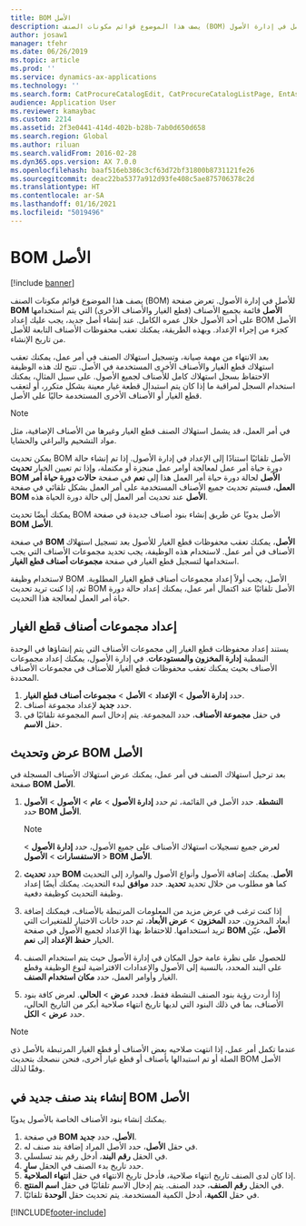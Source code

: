```yaml
---
title: BOM الأصل
description: يصف هذا الموضوع قوائم مكونات الصنف (BOM) للأصل في إدارة الأصول.
author: josaw1
manager: tfehr
ms.date: 06/26/2019
ms.topic: article
ms.prod: ''
ms.service: dynamics-ax-applications
ms.technology: ''
ms.search.form: CatProcureCatalogEdit, CatProcureCatalogListPage, EntAssetStandardSparePartsItemGroup, EntAssetObjectBOM
audience: Application User
ms.reviewer: kamaybac
ms.custom: 2214
ms.assetid: 2f3e0441-414d-402b-b28b-7ab0d650d658
ms.search.region: Global
ms.author: riluan
ms.search.validFrom: 2016-02-28
ms.dyn365.ops.version: AX 7.0.0
ms.openlocfilehash: baaf516eb386c3cf63d72bf31800b8731121fe26
ms.sourcegitcommit: deac22ba5377a912d93fe408c5ae875706378c2d
ms.translationtype: HT
ms.contentlocale: ar-SA
ms.lasthandoff: 01/16/2021
ms.locfileid: "5019496"
---
```

# <a name="asset-boms"></a>BOM الأصل

[!include [banner](../../includes/banner.md)]

 

يصف هذا الموضوع قوائم مكونات الصنف (BOM) للأصل في إدارة الأصول. تعرض صفحة **BOM الأصل** قائمة بجميع الأصناف (قطع الغيار والأصناف الأخرى) التي يتم استخدامها على أحد الأصول خلال عمره الكامل. عند إنشاء أصل جديد، يجب عليك إعداد BOM الأصل كجزء من إجراء الإعداد. وبهذه الطريقة، يمكنك تعقب محفوظات الأصناف التابعة للأصل من تاريخ الإنشاء.

بعد الانتهاء من مهمة صيانة، وتسجيل استهلاك الصنف في أمر عمل، يمكنك تعقب استهلاك قطع الغيار والأصناف الأخرى المستخدمة في الأصل. تتيح لك هذه الوظيفة الاحتفاظ بسجل استهلاك كامل للأصناف لجميع الأصول. على سبيل المثال، يمكنك استخدام السجل لمراقبة ما إذا كان يتم استبدال قطعة غيار معينة بشكل متكرر، أو لتعقب قطع الغيار أو الأصناف الأخرى المستخدمة حاليًا على الأصل.

> [!NOTE]
> في أمر العمل، قد يشمل استهلاك الصنف قطع الغيار وغيرها من الأصناف الإضافية، مثل مواد التشحيم والبراغي والحشايا.

يمكن تحديث BOM الأصل تلقائيًا استنادًا إلى الإعداد في إدارة الأصول. إذا تم إنشاء حالة دورة حياة أمر عمل لمعالجة أوامر عمل منجزة أو مكتملة، وإذا تم تعيين الخيار **تحديث BOM‏‎ الأصل** لحالة دورة حياة أمر العمل هذا إلى **نعم** في صفحة **حالات دورة حياة أمر العمل**، فسيتم تحديث جميع الأصناف المستخدمة على أمر العمل بشكل تلقائي في صفحة **BOM‏‎ الأصل** عند تحديث أمر العمل إلى حالة دورة الحياة هذه. 


يمكنك أيضًا تحديث BOM‎ الأصل يدويًا عن طريق إنشاء بنود أصناف جديدة في صفحة **BOM‎ الأصل**.

في صفحة **BOM‎ الأصل**، يمكنك تعقب محفوظات قطع الغيار للأصول بعد تسجيل استهلاك الأصناف في أمر عمل. لاستخدام هذه الوظيفة، يجب تحديد مجموعات الأصناف التي يجب استخدامها لتسجيل قطع الغيار في صفحة **مجموعات أصناف قطع الغيار**.

لاستخدام وظيفة BOM الأصل، يجب أولاً إعداد مجموعات أصناف قطع الغيار المطلوبة. ثم، إذا كنت تريد تحديث BOM الأصل تلقائيًا عند اكتمال أمر عمل، يمكنك إعداد حالة دورة حياة أمر العمل لمعالجة هذا التحديث. 


## <a name="set-up-spare-parts-item-groups"></a>إعداد مجموعات أصناف قطع الغيار

يستند إعداد محفوظات قطع الغيار إلى مجموعات الأصناف التي يتم إنشاؤها في الوحدة النمطية **إدارة المخزون والمستودعات‬**. في إدارة الأصول، يمكنك إعداد مجموعات الأصناف بحيث يمكنك تعقب محفوظات قطع الغيار للأصناف في مجموعات الأصناف المحددة.

1. حدد **إدارة الأصول** \> **الإعداد** \> **الأصل** \> **مجموعات أصناف قطع الغيار‬**.
2. حدد **جديد** لإعداد مجموعة أصناف.
3. في حقل **مجموعة الأصناف**، حدد المجموعة. يتم إدخال اسم المجموعة تلقائيًا في حقل **الاسم**.

## <a name="view-and-update-asset-boms"></a>عرض وتحديث BOM الأصل

بعد ترحيل استهلاك الصنف في أمر عمل، يمكنك عرض استهلاك الأصناف المسجلة في صفحة **BOM الأصل**.

1. حدد **إدارة الأصول** \> **عام** \> **الأصول** \> **الأصول‏‎ النشطة**. حدد الأصل في القائمة، ثم حدد‏‎ **BOM الأصل**.

    > [!NOTE]
    > لعرض جميع تسجيلات استهلاك الأصناف على جميع الأصول، حدد **إدارة الأصول** \> **الاستفسارات** \> **الأصول** \> **BOM‏‎ الأصل**.

2. حدد **تحديث BOM الأصل**. يمكنك إضافة الأصول وأنواع الأصول والموارد إلى التحديث كما هو مطلوب من خلال تحديد **تحديد**. حدد **موافق** لبدء التحديث. يمكنك أيضًا إعداد وظيفة التحديث كوظيفة دفعية.
3. إذا كنت ترغب في عرض مزيد من المعلومات المرتبطة بالأصناف، فيمكنك إضافة أبعاد المخزون. حدد **المخزون** \> **عرض الأبعاد‬**، ثم حدد خانات الاختيار للمتغيرات التي تريد استخدامها. للاحتفاظ بهذا الإعداد لجميع الأصول في صفحة **BOM الأصل**، عيّن الخيار **حفظ الإعداد** إلى **نعم**.
4. للحصول على نظرة عامة حول المكان في إدارة الأصول حيث يتم استخدام الصنف على البند المحدد، بالنسبة إلى الأصول والإعدادات الافتراضية لنوع الوظيفة وقطع الغيار وأوامر العمل، حدد **مكان استخدام الصنف**. 
5. إذا أردت رؤية بنود الصنف النشطة فقط، فحدد **عرض** \> **الحالي**. لعرض كافة بنود الأصناف، بما في ذلك البنود التي لديها تاريخ انتهاء صلاحية أبكر من التاريخ الحالي، حدد **عرض** \> **الكل**.

> [!NOTE]
> عندما تكمل أمر عمل، إذا انتهت صلاحيه بعض الأصناف أو قطع الغيار المرتبطة بالأصل ذي الصلة أو تم استبدالها بأصناف أو قطع غيار أخرى، فنحن ننصحك بتحديث BOM الأصل وفقًا لذلك.

## <a name="create-a-new-item-line-in-an-asset-bom"></a>إنشاء بند صنف جديد في BOM الأصل

يمكنك إنشاء بنود الأصناف الخاصة بالأصول يدويًا.

1. في صفحة **BOM‎ الأصل‬**، حدد **جديد**.
2. في حقل **الأصل**، حدد الأصل المراد إضافة بند صنف له.
3. في الحقل **رقم البند**، أدخل رقم بند تسلسلي.
4. في الحقل **سارٍ‏‎** حدد تاريخ بدء الصنف.
5. إذا كان لدى الصنف تاريخ انتهاء صلاحية، فأدخل تاريخ الانتهاء في حقل **انتهاء الصلاحية**.
6. في الحقل **رقم الصنف**، حدد الصنف. يتم إدخال الاسم تلقائيًا في حقل **اسم المنتج**.
7. في حقل **الكمية**، أدخل الكمية المستخدمة. يتم تحديث حقل **الوحدة** تلقائيًا.


[!INCLUDE[footer-include](../../../includes/footer-banner.md)]